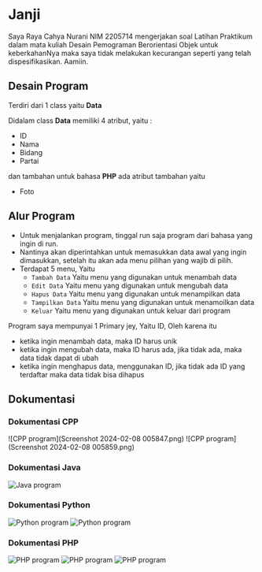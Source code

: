 # Janji
Saya Raya Cahya Nurani NIM 2205714 mengerjakan soal Latihan Praktikum dalam mata kuliah Desain Pemograman Berorientasi Objek untuk keberkahanNya maka saya tidak melakukan kecurangan seperti yang telah dispesifikasikan. Aamiin.

## Desain Program

Terdiri dari 1 class yaitu **Data**

Didalam class **Data** memiliki 4 atribut, yaitu :
* ID
* Nama
* Bidang
* Partai

dan tambahan untuk bahasa **PHP** ada atribut tambahan yaitu
* Foto

## Alur Program
- Untuk menjalankan program, tinggal run saja program dari bahasa yang ingin di run.
- Nantinya akan diperintahkan untuk memasukkan data awal yang ingin dimasukkan, setelah itu akan ada menu pilihan yang wajib di pilih.
- Terdapat 5 menu, Yaitu
  * `Tambah Data` Yaitu menu yang digunakan untuk menambah data
  * `Edit Data` Yaitu menu yang digunakan untuk mengubah data
  * `Hapus Data` Yaitu menu yang digunakan untuk menampilkan data
  * `Tampilkan Data` Yaitu menu yang digunakan untuk menamoilkan data
  * `Keluar` Yaitu menu yang digunakan untuk keluar dari program

Program saya mempunyai 1 Primary jey, Yaitu ID, Oleh karena itu
* ketika ingin menambah data, maka ID harus unik
* ketika ingin mengubah data, maka ID harus ada, jika tidak ada, maka data tidak dapat di ubah
* ketika ingin menghapus data, menggunakan ID, jika tidak ada ID yang terdaftar maka data tidak bisa dihapus

## Dokumentasi

### Dokumentasi CPP
![CPP program](Screenshot 2024-02-08 005847.png)
![CPP program](Screenshot 2024-02-08 005859.png)

### Dokumentasi Java
![Java program](Java/ss.png)

### Dokumentasi Python
![Python program](PY/ss.png)
![Python program](PY/ss2.png)

### Dokumentasi PHP
![PHP program](PHP/ss/1.png)
![PHP program](PHP/ss/2.png)
![PHP program](PHP/ss/3.png)

